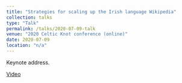 ```yaml
---
title: "Strategies for scaling up the Irish language Wikipedia"
collection: talks
type: "Talk"
permalink: /talks/2020-07-09-talk
venue: "2020 Celtic Knot conference (online)"
date: 2020-07-09
location: "n/a"
---
```


Keynote address.

[Video](https://www.youtube.com/watch?v=fmoG7QIzB7s)
